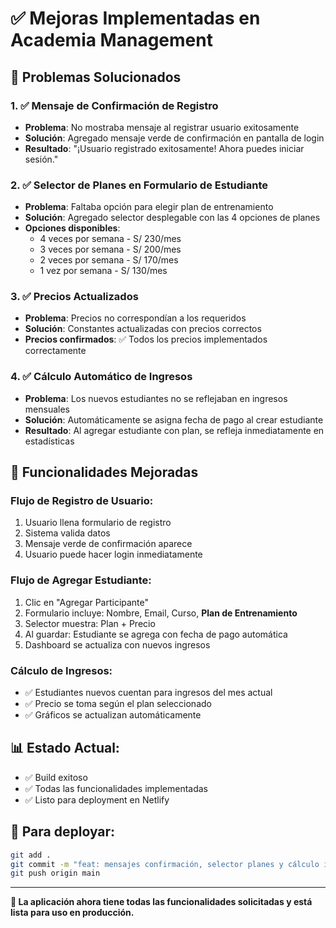 # ✅ Mejoras Implementadas en Academia Management

## 🎯 Problemas Solucionados

### 1. ✅ **Mensaje de Confirmación de Registro**
- **Problema**: No mostraba mensaje al registrar usuario exitosamente
- **Solución**: Agregado mensaje verde de confirmación en pantalla de login
- **Resultado**: "¡Usuario registrado exitosamente! Ahora puedes iniciar sesión."

### 2. ✅ **Selector de Planes en Formulario de Estudiante**
- **Problema**: Faltaba opción para elegir plan de entrenamiento
- **Solución**: Agregado selector desplegable con las 4 opciones de planes
- **Opciones disponibles**:
  - 4 veces por semana - S/ 230/mes
  - 3 veces por semana - S/ 200/mes
  - 2 veces por semana - S/ 170/mes
  - 1 vez por semana - S/ 130/mes

### 3. ✅ **Precios Actualizados**
- **Problema**: Precios no correspondían a los requeridos
- **Solución**: Constantes actualizadas con precios correctos
- **Precios confirmados**: ✅ Todos los precios implementados correctamente

### 4. ✅ **Cálculo Automático de Ingresos**
- **Problema**: Los nuevos estudiantes no se reflejaban en ingresos mensuales
- **Solución**: Automáticamente se asigna fecha de pago al crear estudiante
- **Resultado**: Al agregar estudiante con plan, se refleja inmediatamente en estadísticas

## 🚀 Funcionalidades Mejoradas

### **Flujo de Registro de Usuario:**
1. Usuario llena formulario de registro
2. Sistema valida datos
3. Mensaje verde de confirmación aparece
4. Usuario puede hacer login inmediatamente

### **Flujo de Agregar Estudiante:**
1. Clic en "Agregar Participante"
2. Formulario incluye: Nombre, Email, Curso, **Plan de Entrenamiento**
3. Selector muestra: Plan + Precio
4. Al guardar: Estudiante se agrega con fecha de pago automática
5. Dashboard se actualiza con nuevos ingresos

### **Cálculo de Ingresos:**
- ✅ Estudiantes nuevos cuentan para ingresos del mes actual
- ✅ Precio se toma según el plan seleccionado
- ✅ Gráficos se actualizan automáticamente

## 📊 **Estado Actual:**
- ✅ Build exitoso
- ✅ Todas las funcionalidades implementadas
- ✅ Listo para deployment en Netlify

## 🔧 **Para deployar:**
```bash
git add .
git commit -m "feat: mensajes confirmación, selector planes y cálculo ingresos"
git push origin main
```

---

**🎉 La aplicación ahora tiene todas las funcionalidades solicitadas y está lista para uso en producción.**